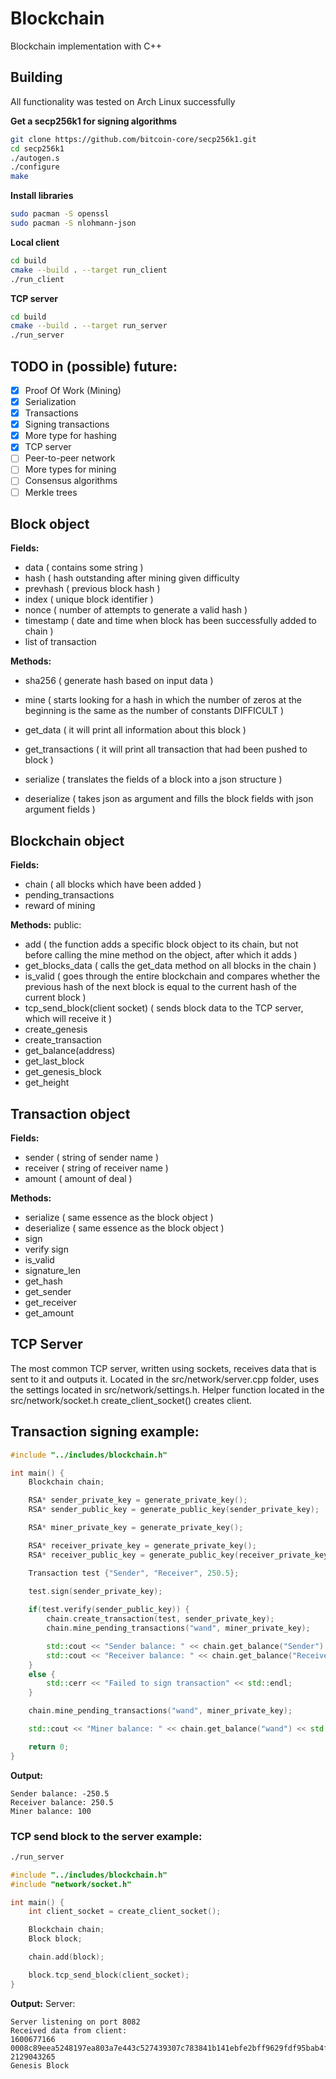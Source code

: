# Blockchain
Blockchain implementation with C++

## Building
All functionality was tested on Arch Linux successfully

**Get a secp256k1 for signing algorithms**
```bash
git clone https://github.com/bitcoin-core/secp256k1.git
cd secp256k1
./autogen.s
./configure
make
```
**Install libraries**
```bash
sudo pacman -S openssl
sudo pacman -S nlohmann-json
```
**Local client**
```bash
cd build
cmake --build . --target run_client
./run_client
```
**TCP server**
```bash
cd build
cmake --build . --target run_server
./run_server
```

## TODO in (possible) future:
- [x] Proof Of Work (Mining)
- [x] Serialization
- [x] Transactions
- [x] Signing transactions
- [x] More type for hashing
- [x] TCP server
- [ ] Peer-to-peer network 
- [ ] More types for mining
- [ ] Consensus algorithms
- [ ] Merkle trees

## Block object
**Fields:**
- data ( contains some string )
- hash ( hash outstanding after mining given difficulty
- prevhash ( previous block hash )
- index ( unique block identifier )
- nonce ( number of attempts to generate a valid hash )
- timestamp ( date and time when block has been successfully added to chain )
- list of transaction

**Methods:**
- sha256 ( generate hash based on input data )
- mine ( starts looking for a hash in which the number of zeros at the beginning is the same as the number of constants DIFFICULT  )

- get_data ( it will print all information about this block )
- get_transactions ( it will print all transaction that had been pushed to block )
- serialize ( translates the fields of a block into a json structure )
- deserialize ( takes json as argument and fills the block fields with json argument fields )

## Blockchain object
**Fields:**
- chain ( all blocks which have been added )
- pending_transactions
- reward of mining

**Methods:**
public:
- add ( the function adds a specific block object to its chain, but not before calling the mine method on the object, after which it adds )
- get_blocks_data ( calls the get_data method on all blocks in the chain )
- is_valid ( goes through the entire blockchain and compares whether the previous hash of the next block is equal to the current hash of the current block )
- tcp_send_block(client socket) ( sends block data to the TCP server, which will receive it )
- create_genesis
- create_transaction
- get_balance(address)
- get_last_block
- get_genesis_block
- get_height

## Transaction object
**Fields:**
- sender ( string of sender name )
- receiver ( string of receiver name )
- amount ( amount of deal )

**Methods:**
- serialize ( same essence as the block object )
- deserialize ( same essence as the block object )
- sign
- verify sign
- is_valid
- signature_len
- get_hash
- get_sender
- get_receiver
- get_amount

## TCP Server
The most common TCP server, written using sockets, receives data that is sent to it and outputs it.
Located in the src/network/server.cpp folder, uses the settings located in src/network/settings.h.
Helper function located in the src/network/socket.h create_client_socket() сreates client.

## Transaction signing example:
```cpp
#include "../includes/blockchain.h"

int main() {
    Blockchain chain;

    RSA* sender_private_key = generate_private_key();
    RSA* sender_public_key = generate_public_key(sender_private_key);

    RSA* miner_private_key = generate_private_key();

    RSA* receiver_private_key = generate_private_key();
    RSA* receiver_public_key = generate_public_key(receiver_private_key);

    Transaction test {"Sender", "Receiver", 250.5};

    test.sign(sender_private_key);
    
    if(test.verify(sender_public_key)) {
        chain.create_transaction(test, sender_private_key);
        chain.mine_pending_transactions("wand", miner_private_key);

        std::cout << "Sender balance: " << chain.get_balance("Sender") << std::endl;
        std::cout << "Receiver balance: " << chain.get_balance("Receiver") << std::endl;
    }
    else {
        std::cerr << "Failed to sign transaction" << std::endl;
    }

    chain.mine_pending_transactions("wand", miner_private_key);

    std::cout << "Miner balance: " << chain.get_balance("wand") << std::endl;

    return 0;
}
```
**Output:**
```
Sender balance: -250.5
Receiver balance: 250.5
Miner balance: 100
```
### TCP send block to the server example:
```bash
./run_server
```
```cpp
#include "../includes/blockchain.h"
#include "network/socket.h"

int main() {
    int client_socket = create_client_socket();

    Blockchain chain;
    Block block;

    chain.add(block);

    block.tcp_send_block(client_socket);
}
```
**Output:**
Server:
```
Server listening on port 8082
Received data from client:
1600677166
0008c89eea5248197ea803a7e443c527439307c783841b141ebfe2bff9629fdf95bab4f5a33f5fe636cc82f4335ed40ce4cf9af7c93f3bfa1d60000b6444ee97
2129043265
Genesis Block
```
